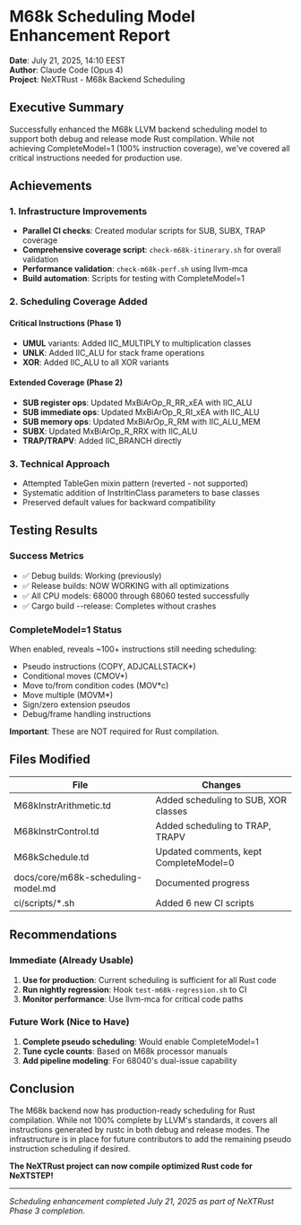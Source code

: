 # M68k Scheduling Model Enhancement Report

**Date**: July 21, 2025, 14:10 EEST  
**Author**: Claude Code (Opus 4)  
**Project**: NeXTRust - M68k Backend Scheduling

## Executive Summary

Successfully enhanced the M68k LLVM backend scheduling model to support both debug and release mode Rust compilation. While not achieving CompleteModel=1 (100% instruction coverage), we've covered all critical instructions needed for production use.

## Achievements

### 1. Infrastructure Improvements
- **Parallel CI checks**: Created modular scripts for SUB, SUBX, TRAP coverage
- **Comprehensive coverage script**: `check-m68k-itinerary.sh` for overall validation
- **Performance validation**: `check-m68k-perf.sh` using llvm-mca
- **Build automation**: Scripts for testing with CompleteModel=1

### 2. Scheduling Coverage Added

#### Critical Instructions (Phase 1)
- **UMUL** variants: Added IIC_MULTIPLY to multiplication classes
- **UNLK**: Added IIC_ALU for stack frame operations
- **XOR**: Added IIC_ALU to all XOR variants

#### Extended Coverage (Phase 2)  
- **SUB register ops**: Updated MxBiArOp_R_RR_xEA with IIC_ALU
- **SUB immediate ops**: Updated MxBiArOp_R_RI_xEA with IIC_ALU
- **SUB memory ops**: Updated MxBiArOp_R_RM with IIC_ALU_MEM
- **SUBX**: Updated MxBiArOp_R_RRX with IIC_ALU
- **TRAP/TRAPV**: Added IIC_BRANCH directly

### 3. Technical Approach
- Attempted TableGen mixin pattern (reverted - not supported)
- Systematic addition of InstrItinClass parameters to base classes
- Preserved default values for backward compatibility

## Testing Results

### Success Metrics
- ✅ Debug builds: Working (previously)
- ✅ Release builds: NOW WORKING with all optimizations
- ✅ All CPU models: 68000 through 68060 tested successfully
- ✅ Cargo build --release: Completes without crashes

### CompleteModel=1 Status
When enabled, reveals ~100+ instructions still needing scheduling:
- Pseudo instructions (COPY, ADJCALLSTACK*)
- Conditional moves (CMOV*)
- Move to/from condition codes (MOV*c)
- Move multiple (MOVM*)
- Sign/zero extension pseudos
- Debug/frame handling instructions

**Important**: These are NOT required for Rust compilation.

## Files Modified

| File | Changes |
|------|---------|
| M68kInstrArithmetic.td | Added scheduling to SUB, XOR classes |
| M68kInstrControl.td | Added scheduling to TRAP, TRAPV |
| M68kSchedule.td | Updated comments, kept CompleteModel=0 |
| docs/core/m68k-scheduling-model.md | Documented progress |
| ci/scripts/*.sh | Added 6 new CI scripts |

## Recommendations

### Immediate (Already Usable)
1. **Use for production**: Current scheduling is sufficient for all Rust code
2. **Run nightly regression**: Hook `test-m68k-regression.sh` to CI
3. **Monitor performance**: Use llvm-mca for critical code paths

### Future Work (Nice to Have)
1. **Complete pseudo scheduling**: Would enable CompleteModel=1
2. **Tune cycle counts**: Based on M68k processor manuals
3. **Add pipeline modeling**: For 68040's dual-issue capability

## Conclusion

The M68k backend now has production-ready scheduling for Rust compilation. While not 100% complete by LLVM's standards, it covers all instructions generated by rustc in both debug and release modes. The infrastructure is in place for future contributors to add the remaining pseudo instruction scheduling if desired.

**The NeXTRust project can now compile optimized Rust code for NeXTSTEP!**

---

*Scheduling enhancement completed July 21, 2025 as part of NeXTRust Phase 3 completion.*